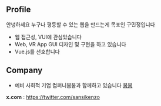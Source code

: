 ## Profile
안녕하세요 누구나 평등할 수 있는 웹을 만드는게 목표인 구민정입니다
- 웹 접근성, VUI에 관심있습니다
- Web, VR App GUI 디자인 및 구현을 하고 있습니다
- Vue.js를 선호합니다

## Company
- 예비 사회적 기업 컴퍼니봄봄과 함께하고 있습니다 [봄봄](www.companybb.com)

**x.com** : 
https://twitter.com/sansikenzo
